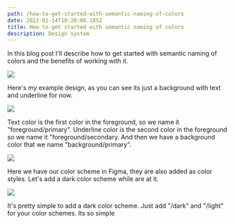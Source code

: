 ```yaml
---
path: /how-to-get-started-with-semantic-naming-of-colors
date: 2022-01-14T10:20:08.185Z
title: How to get started with semantic naming of colors
description: Design system
---
```

In this blog post I'll describe how to get started with semantic naming of colors and the benefits of working with it.

![](https://www.jakobmagnusson.se/assets/semantic-1.png)

Here's my example design, as you can see its just a background with text and underline for now.

![](https://www.jakobmagnusson.se/assets/semantic-2.png)

Text color is the first color in the foreground, so we name it "foreground/primary". Underline color is the second color in the foreground so we name it "foreground/secondary. And then we have a background color that we name "background/primary".

![](https://www.jakobmagnusson.se/assets/semantic-3.png)

Here we have our color scheme in Figma, they are also added as color styles. Let's add a dark color scheme while are at it.

![](https://www.jakobmagnusson.se/assets/semantic-4.png)

It's pretty simple to add a dark color scheme. Just add "/dark" and "/light" for your color schemes. Its so simple